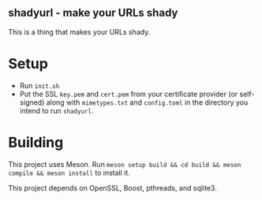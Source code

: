 shadyurl - make your URLs shady
-------------------------------
This is a thing that makes your URLs shady.

Setup
=====
* Run `init.sh`
* Put the SSL `key.pem` and `cert.pem` from your certificate provider (or self-signed) along with `mimetypes.txt` and `config.toml` in the directory you intend to run `shadyurl`.

Building
========
This project uses Meson. Run `meson setup build && cd build && meson compile && meson install` to install it.

This project depends on OpenSSL, Boost, pthreads, and sqlite3.
